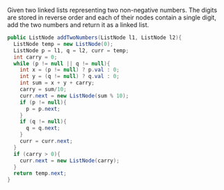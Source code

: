 Given two linked lists representing two non-negative numbers. The digits are stored in reverse order and each of their nodes contain a single digit, add the two numbers and return it as a linked list.
```java
public ListNode addTwoNumbers(ListNode l1, ListNode l2){
  ListNode temp = new ListNode(0);
  ListNode p = l1, q = l2, curr = temp;
  int carry = 0;
  while (p != null || q != null){
    int x = (p != null) ? p.val : 0;
    int y = (q != null) ? q.val : 0;
    int sum = x + y + carry;
    carry = sum/10;
    curr.next = new ListNode(sum % 10);
    if (p != null){
      p = p.next;
    }
    if (q != null){
      q = q.next;
    }
    curr = curr.next;
  }
  if (carry > 0){
    curr.next = new ListNode(carry);
  }
  return temp.next;
}
```
